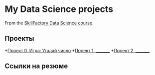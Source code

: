 # My Data Science projects

Frpm the [SkillFactory Data Science course](https://skillfactory.ru/data-scientist).

## Проекты

*[Проект 0. Игра: Угадай число](https://github.com/PolinaWang02/sf_data_science/project_0)
*[Проект 1. _______](__)
*[Проект 2. _______](__)

## Ссылки на резюме
